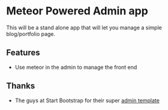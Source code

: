 # Meteor Powered Admin app

This will be a stand alone app that will let you manage a simple blog/portfolio page.
 
## Features
* Use meteor in the admin to manage the front end

## Thanks
* The guys at Start Bootstrap for their super [admin template](http://startbootstrap.com/template-overviews/sb-admin-2/)